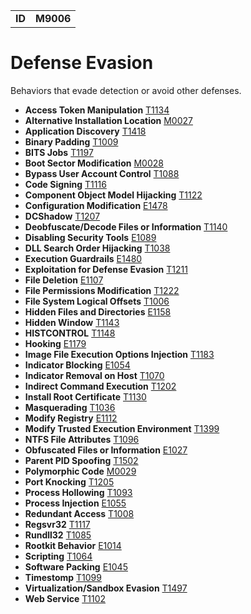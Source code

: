 |||
|--|-----|
|**ID**|**M9006**|

# Defense Evasion #
Behaviors that evade detection or avoid other defenses.

* **Access Token Manipulation** [T1134](../defense-evasion/access-token.md)
* **Alternative Installation Location** [M0027](../defense-evasion/alter-install-location.md)
* **Application Discovery** [T1418](../discovery/app-discover.md)
* **Binary Padding** [T1009](../defense-evasion/binary-pad.md)
* **BITS Jobs** [T1197](../defense-evasion/bits-jobs.md)
* **Boot Sector Modification** [M0028](../defense-evasion/boot-sector-mod.md)
* **Bypass User Account Control** [T1088](../defense-evasion/bypass-user-acct-cntl.md)
* **Code Signing** [T1116](../defense-evasion/code-signing.md)
* **Component Object Model Hijacking** [T1122](../defense-evasion/component-hijack.md)
* **Configuration Modification** [E1478](../defense-evasion/config-mod.md)
* **DCShadow** [T1207](../defense-evasion/dcshadow.md)
* **Deobfuscate/Decode Files or Information** [T1140](../defense-evasion/deobfuscate-files.md)
* **Disabling Security Tools** [E1089](../defense-evasion/disable-security-tools.md)
* **DLL Search Order Hijacking** [T1038](../privilege-escalation/dll-search-order-hijack.md)
* **Execution Guardrails** [E1480](../anti-behavioral-analysis/execution-guardrails.md)
* **Exploitation for Defense Evasion** [T1211](../defense-evasion/exploit-for-defense.md)
* **File Deletion** [E1107](../defense-evasion/file-deletion.md)
* **File Permissions Modification** [T1222](../defense-evasion/file-permission-mod.md)
* **File System Logical Offsets** [T1006](../defense-evasion/file-sys-logical-offset.md)
* **Hidden Files and Directories** [E1158](../defense-evasion/hidden-files.md)
* **Hidden Window** [T1143](../defense-evasion/hidden-window.md)
* **HISTCONTROL** [T1148](../defense-evasion/histcontrol.md)
* **Hooking** [E1179](../credential-access/hooking.md)
* **Image File Execution Options Injection** [T1183](../defense-evasion/image-file-exe-opt-inj.md)
* **Indicator Blocking** [E1054](../defense-evasion/indicator-blocking.md)
* **Indicator Removal on Host** [T1070](../defense-evasion/indicator-remove-host.md)
* **Indirect Command Execution** [T1202](../defense-evasion/indirect-command.md)
* **Install Root Certificate** [T1130](../defense-evasion/install-root-cert.md)
* **Masquerading** [T1036](../defense-evasion/masquerading.md)
* **Modify Registry** [E1112](../defense-evasion/modify-reg.md)
* **Modify Trusted Execution Environment** [T1399](../defense-evasion/mod-trust-exe-environ.md)
* **NTFS File Attributes** [T1096](../defense-evasion/ntfs-file-attr.md)
* **Obfuscated Files or Information** [E1027](../defense-evasion/obfuscate-files.md)
* **Parent PID Spoofing** [T1502](../defense-evasion/parent-pid-spoof.md)
* **Polymorphic Code** [M0029](../defense-evasion/polymorphic-code.md)
* **Port Knocking** [T1205](../command-and-control/port-knocking.md)
* **Process Hollowing** [T1093](../defense-evasion/process-hollow.md)
* **Process Injection** [E1055](../defense-evasion/process-inject.md)
* **Redundant Access** [T1008](../defense-evasion/redundant-access.md)
* **Regsvr32** [T1117](../defense-evasion/regsvr32.md)
* **Rundll32** [T1085](../defense-evasion/rundll32.md)
* **Rootkit Behavior** [E1014](../defense-evasion/rootkit-behavior.md)
* **Scripting** [T1064](../execution/scripting.md)
* **Software Packing** [E1045](../anti-static-analysis/software-packing.md)
* **Timestomp** [T1099](../defense-evasion/timestomp.md)
* **Virtualization/Sandbox Evasion** [T1497](../defense-evasion/virtualization-sandbox-evade.md)
* **Web Service** [T1102](../command-and-control/web-service.md)